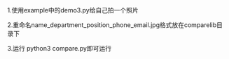 1.使用example中的demo3.py给自己拍一个照片

2.重命名name_department_position_phone_email.jpg格式放在comparelib目录下

3.运行 python3 compare.py即可运行
